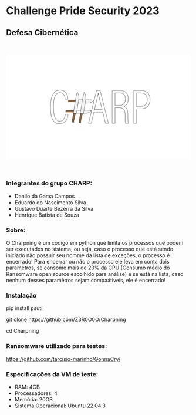 # Challenge Pride Security 2023

## Defesa Cibernética
<br>
<p align="center">
<img src="https://github.com/Z3R0O0O/Challenge/blob/main/CHARP_Logo-White.png">
</p>
<br>

### Integrantes do grupo CHARP:
+ Danilo da Gama Campos
+ Eduardo do Nascimento Silva
+ Gustavo Duarte Bezerra da Silva
+ Henrique Batista de Souza

### Sobre:
O Charpning é um código em python que limita os processos que podem ser executados no sistema, ou seja, caso o processo que está sendo iniciado não possuir seu nomme da lista de exceções, o processo é encerrado!
Para encerrar ou não o processo ele leva em conta dois paramêtros, se consome mais de 23% da CPU (Consumo médio do Ransomware open source escolhido para análise) e se está na lista, caso nenhum desses paramêtros sejam compaátiveis, ele é encerrado!

### Instalação
pip install psutil

git clone https://github.com/Z3R0O0O/Charpning

cd Charpning

### Ransomware utilizado para testes:
https://github.com/tarcisio-marinho/GonnaCry/

### Especificações da VM de teste:
+ RAM: 4GB
+ Processadores: 4
+ Memória: 20GB
+ Sistema Operacional: Ubuntu 22.04.3
